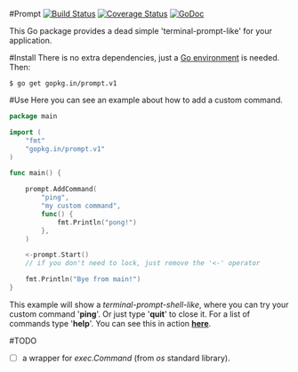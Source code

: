 #Prompt [![Build Status](https://travis-ci.org/go-prompt/prompt.svg?branch=master)](https://travis-ci.org/go-prompt/prompt) [![Coverage Status](https://img.shields.io/coveralls/viliamjr/prompt.svg)](https://coveralls.io/r/viliamjr/prompt) [![GoDoc](https://godoc.org/github.com/go-prompt/prompt?status.svg)](http://godoc.org/github.com/go-prompt/prompt)

This Go package provides a dead simple 'terminal-prompt-like' for your application.


#Install
There is no extra dependencies, just a [Go environment](http://golang.org/doc/install) is needed. Then:
~~~
$ go get gopkg.in/prompt.v1
~~~

#Use
Here you can see an example about how to add a custom command.
~~~ go
package main

import (
    "fmt"
    "gopkg.in/prompt.v1"
)

func main() {

    prompt.AddCommand(
        "ping",
        "my custom command",
        func() {
            fmt.Println("pong!")
        },
    )

    <-prompt.Start()
    // if you don't need to lock, just remove the '<-' operator

    fmt.Println("Bye from main!")
}
~~~

This example will show a _terminal-prompt-shell-like_, where you can try your custom command '**ping**'. Or just type '**quit**' to close it. For a list of commands type '**help**'. You can see this in action **[here](https://asciinema.org/a/11556)**.

#TODO
- [ ] a wrapper for _exec.Command_ (from _os_ standard library).
